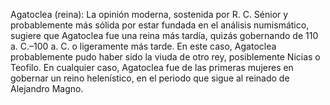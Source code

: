 Agatoclea (reina): La opinión moderna, sostenida por R. C. Sénior y probablemente más sólida por estar fundada en el análisis numismático, sugiere que Agatoclea fue una reina más tardía, quizás gobernando de 110 a. C.–100 a. C. o ligeramente más tarde. En este caso, Agatoclea probablemente pudo haber sido la viuda de otro rey, posiblemente Nicias o Teofilo. En cualquier caso, Agatoclea fue de las primeras mujeres en gobernar un reino helenístico, en el periodo que sigue al reinado de Alejandro Magno.
